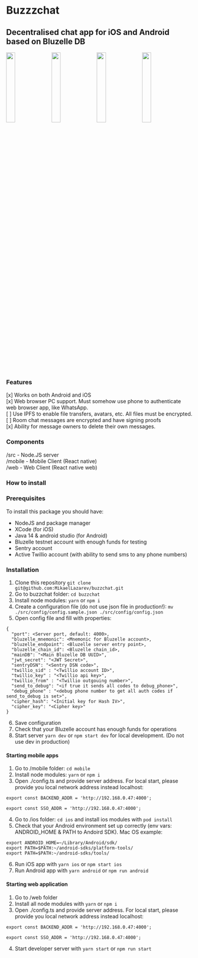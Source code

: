 # Buzzzchat
## Decentralised chat app for iOS and Android based on Bluzelle DB

<img src='https://user-images.githubusercontent.com/26343374/84579279-33fbca00-add5-11ea-90f6-decec39ec6cd.png' width='22%'>&nbsp;&nbsp;&nbsp;<img src='https://user-images.githubusercontent.com/26343374/84579273-2e9e7f80-add5-11ea-851b-d7c658fc15a0.png' width='22%'>&nbsp;&nbsp;&nbsp;<img src='https://user-images.githubusercontent.com/26343374/84579278-33633380-add5-11ea-87b7-8e7125610885.png' width='22%'>&nbsp;&nbsp;&nbsp;<img src='https://user-images.githubusercontent.com/26343374/84579276-32320680-add5-11ea-8a0b-7431aed48fed.png' width='22%'>

### Features

[x] Works on both Android and iOS  
[x] Web browser PC support. Must somehow use phone to authenticate web browser app, like WhatsApp.  
[ ] Use IPFS to enable file transfers, avatars, etc. All files must be encrypted.  
[ ] Room chat messages are encrypted and have signing proofs  
[x] Ability for message owners to delete their own messages.  

### Components

/src - Node.JS server  
/mobile - Mobile Client (React native)  
/web - Web Client (React native web)  

### How to install

### Prerequisites
To install this package you should have:

- NodeJS and package manager
- XCode (for iOS)
- Java 14 & android studio (for Android)
- Bluzelle testnet account with enough funds for testing
- Sentry account
- Active Twillio account (with ability to send sms to any phone numbers)

### Installation

1. Clone this repository ```git clone git@github.com:MikaelLazarev/buzzchat.git```
2. Go to buzzchat folder: ```cd buzzchat```
3. Install node modules: ```yarn``` or ```npm i```
4. Create a configuration file (do not use json file in production!):
```mv ./src/config/config.sample.json ./src/config/config.json```
5. Open config file and fill with properties:
```
{
  "port": <Server port, default: 4000>,
  "bluzelle_mnemonic": <Mnemonic for Bluzelle account>,
  "bluzelle_endpoint": <Bluzelle server entry point>,
  "bluzelle_chain_id": <Bluzelle chain_id>,
  "mainDB": "<Main Bluzelle DB UUID>",
  "jwt_secret": "<JWT Secret>",
  "sentryDSN": "<Sentry DSN code>",
  "twillio_sid" : "<Twillio account ID>",
  "twillio_key" : "<Twillio api key>",
  "twillio_from" : "<Twillio outgouing number>",
  "send_to_debug": "<if true it sends all codes to debug_phone>",
  "debug_phone" : "<debug phone number to get all auth codes if send_to_debug is set>",
  "cipher_hash": "<Initial key for Hash IV>",
  "cipher_key": "<Cipher key>"
}
```
6. Save configuration
7. Check that your Bluzelle account has enough funds for operations
8. Start server ```yarn dev``` or ```npm start dev``` for local development. (Do not use dev in production)


#### Starting mobile apps

1. Go to /mobile folder: ```cd mobile```
2. Install node modules: ```yarn``` or ```npm i```
3. Open ./config.ts and provide server address. For local start, please provide you local network address instead localhost:
```
export const BACKEND_ADDR = 'http://192.168.0.47:4000';

export const SSO_ADDR = 'http://192.168.0.47:4000';
```
4. Go to /ios folder: ```cd ios``` and install ios modules with ```pod install```
5. Check that your Android environment set up correctly (env vars: ANDROID_HOME & PATH to Andoird SDK). Mac OS example:
```
export ANDROID_HOME=~/Library/Android/sdk/
export PATH=$PATH:~/android-sdks/platform-tools/
export PATH=$PATH:~/android-sdks/tools/
```
6. Run iOS app with ```yarn ios``` or ```npm start ios```
7. Run Android app with ```yarn android``` or ```npm run android```

#### Starting web application

1. Go to /web folder
2. Install all node modules with ```yarn``` or ```npm i```
3. Open ./config.ts and provide server address. For local start, please provide you local network address instead localhost:
```
export const BACKEND_ADDR = 'http://192.168.0.47:4000';

export const SSO_ADDR = 'http://192.168.0.47:4000';
```
4. Start developer server with ```yarn start``` or ```npm run start```
